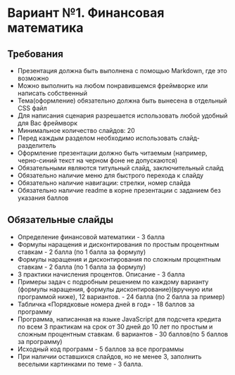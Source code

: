 # Вариант №1. Финансовая математика

## Требования
- Презентация должна быть выполнена с помощью Markdown, где это возможно
- Можно выполнить на любом понравившемся фреймворке или написать собственный
- Тема(оформление) обязательно должна быть вынесена в отдельный CSS файл
- Для написания сценария разрешается использовать любой удобный для Вас фреймворк
- Минимальное количество слайдов: 20
- Перед каждым разделом необходимо использовать слайд-разделитель
- Оформление презентации должно быть читаемым (например, черно-синий текст на черном фоне не допускаются)
- Обязательными являются титульный слайд, заключительный слайд
- Обязательно наличие меню для быстрого перехода к слайду
- Обязательно наличие навигации: стрелки, номер слайда
- Обязательно наличие readme в корне презентации с заданием без указания баллов
## Обязательные слайды
- Определение финансовой математики - 3 балла
- Формулы наращения и дисконтирования по простым процентным ставкам - 2 балла (по 1 балла за формулу)
- Формулы наращения и дисконтирования по сложным процентным ставкам - 2 балла (по 1 балла за формулу)
- 3 практики начисления процентов. Описание - 3 балла
- Примеры задач с подробным решением по каждому варианту (формулы наращения, формулы дисконтирование)(вручную или программой ниже), 12 вариантов. - 24 балла (по 2 балла за пример)
- Табличка «Порядковые номера дней в год» - 18 баллов за программу
- Программа, написанная на языке JavaScript для подсчета кредита по всем 3 практикам на срок от 30 дней до 10 лет по простым и сложным процентным ставкам. 6 вариантов - 30 баллов(по 5 баллов за программу)
- Исходный код программ - 5 баллов за все программы
- При наличии оставшихся слайдов, но не менее 3, заполнить веселыми картинками по теме - 3 балла.